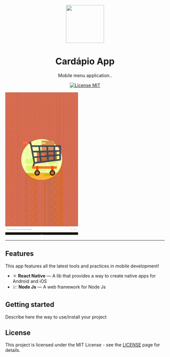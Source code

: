 
<h1 align="center">
<br>
  <img src="https://user-images.githubusercontent.com/18700076/81877477-999d3200-955b-11ea-9a45-ffaca6e2a77b.png"
 height="120" width="120">
<br>
<br>
Cardápio App
</h1>

<p align="center">Mobile menu application..</p>

<p align="center">
  <a href="https://opensource.org/licenses/MIT">
    <img src="https://img.shields.io/badge/License-MIT-blue.svg" alt="License MIT">
  </a>
</p>


![aplicação](https://github.com/MailsonSilva/CardapioApp/blob/master/app.gif)

<hr />

## Features
[//]: # (Add the features of your project here:)
This app features all the latest tools and practices in mobile development!


- ⚛️ **React Native** — A lib that provides a way to create native apps for Android and iOS
- 💹 **Node Js** — A web framework for Node Js

## Getting started

Describe here the way to use/install your project


## License

This project is licensed under the MIT License - see the [LICENSE](https://opensource.org/licenses/MIT) page for details.
